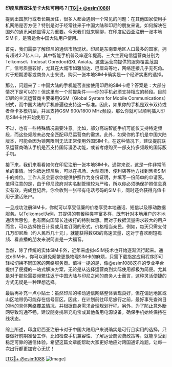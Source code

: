 **印度尼西亚注册卡大陆可用吗？[[TG💪+ @esim1088](https://t.me/s/esim1088)]**

提到出国旅行或者长期居住，很多人都会遇到一个常见的问题：在其他国家使用手机网络是否方便？特别是对于经常往来于中国大陆和印尼的朋友来说，如何解决在国外的通讯问题显得尤为重要。今天我们就来聊聊，在印度尼西亚注册一张本地SIM卡，是否适合中国大陆用户使用。

首先，我们需要了解印尼的通信市场现状。印尼是东南亚地区人口最多的国家，拥有超过2.7亿人口，其中智能手机普及率逐年提高。三大主要电信运营商分别为Telkomsel、Indosat Ooredoo和XL Axiata。这些运营商提供的服务覆盖范围广，信号质量较好，尤其在大城市如雅加达、巴厘岛等地，网络连接几乎无死角。对于短期游客或商务人士来说，购买一张本地SIM卡确实是一个经济实惠的选择。

那么，问题来了：中国大陆的手机能否直接使用印尼的SIM卡呢？答案是：大部分情况下是可以的！但这里有一个前提条件——你的手机必须支持相应的频段。目前印尼的主流运营商主要采用GSM（Global System for Mobile Communications）制式，而中国大陆的手机普遍也支持这一标准。因此，如果你的手机是双卡双待或者单卡多模机型，并且支持GSM 900/1800 MHz频段，那么你就可以顺利插入印尼SIM卡并开始使用了。

不过，也有一些特殊情况需要注意。比如，部分高端智能手机可能仅支持特定频段，而这些频段未必完全匹配印尼运营商的需求。此外，如果你的手机是中国大陆版本，可能会因为锁网限制无法正常使用外国SIM卡。在这种情况下，建议提前联系运营商确认手机是否支持国际漫游功能，或者考虑购买一部支持多频段的国际版手机。

接下来，我们来看看如何在印尼注册一张本地SIM卡。通常来说，这是一件非常简单的事情。当你抵达印尼后，可以在机场、大型商场、便利店等地方找到售卖SIM卡的摊位。工作人员会要求你提供护照作为身份证明，并填写一份简单的申请表。值得注意的是，由于印尼政府对实名制管理较为严格，所以你必须确保护照信息真实有效。完成登记后，你会收到一张带有电话号码的SIM卡，同时还会获得充值卡用于激活账户。

一旦成功注册SIM卡，你就可以享受低廉的价格享受本地通话、短信以及移动数据服务。以Telkomsel为例，其提供的套餐种类丰富多样，既有针对本地用户的本地通话优惠包，也有面向国际长途拨打的特别优惠。而对于数据流量需求较大的用户而言，可以选择按日计费或月度订阅的形式，价格相当亲民。例如，每天只需支付几万印尼盾（约人民币几十元），就能获得数GB的高速流量，这对于喜欢刷短视频、看直播的朋友来说简直是一大福音。

当然，除了传统的实体SIM卡外，近年来虚拟eSIM技术也开始逐渐流行起来。通过eSIM卡，你可以避免频繁更换物理SIM卡的麻烦，只需下载指定应用程序即可轻松切换不同国家的网络服务商。值得一提的是，像@esim1088这样的专业平台提供了便捷的一站式解决方案，无论是从选择运营商到实际使用都极为简便。尤其是对于那些需要频繁往返于中国大陆与印尼之间的商务人士而言，这种灵活便捷的方式无疑是一种理想选择。

最后再补充一点小贴士：虽然印尼的移动通信网络整体表现良好，但在偏远地区或山区地带仍可能存在信号盲区。因此，在计划前往印尼旅行之前，最好事先查询目的地的具体网络覆盖情况，并根据自身需求合理规划行程。另外，为了防止意外断网导致沟通不畅，建议随身携带充电宝或其他备用电源设备，确保手机始终保持在线状态。

综上所述，印度尼西亚注册卡对于中国大陆用户来说确实是可行且实用的选择。只要做好前期准备工作，比如检查手机兼容性、了解运营商资费政策等，就能享受到稳定可靠的通信体验。希望这篇文章能帮助大家更好地应对跨国通讯难题，让每一次出行都更加安心无忧！

[[TG💪+ @esim1088](https://t.me/s/esim1088) ![Image](https://i.postimg.cc/4NQfJmqS/Snipaste-2025-05-13-00-14-12.png)]